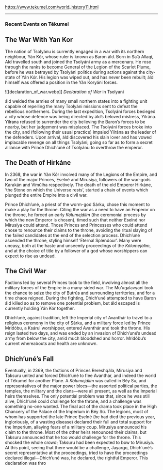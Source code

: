 https://www.tekumel.com/world_history11.html

---
### Recent Events on Tékumel
## The War With Yan Kor

The nation of Tsolyánu is currently engaged in a war with its northern neighbour, Yán Kór, whose ruler is known as Baron áld. Born in Sa’á Allaqí, Ald travelled south and joined the Tsolyáni army as a mercenary. He rose through the ranks to become General of the Legion of the Scarlet Plume, before he was betrayed by Tsolyáni politics during actions against the city-state of Yán Kór. His legion was wiped out, and has never been rebuilt; áld himself was offered a position in the Yán Koryáni forces.

![[declaration_of_war.webp]]
*Declaration of War* in Tsolyani

áld welded the armies of many small northern states into a fighting unit capable of repelling the many Tsolyáni missions sent to defeat the rebellious northerners. During the last expedition, Tsolyáni forces besieged a city whose defence was being directed by áld’s beloved mistress, Yilrána. Yilrana refused to surrender the city believing the Baron’s forces to be nearby, but her judgement was misplaced. The Tsolyáni forces broke into the city, and (following their usual practice) impaled Yilrána as the leader of the defenders. Upon arrival, áld discovered his slain lover and has vowed implacable revenge on all things Tsolyáni, going so far as to form a secret alliance with Prince Dhich’uné of Tsolyánu to overthrow the emperor.

## The Death of Hirkáne

In 2368, the war in Yán Kór involved many of the Legions of the Empire, and two of the major Princes, Eselné and Mirusíya, followers of the war-gods Karakán and Vimúlha respectively. The death of the old Emperor Hirkáne, ‘the Stone on which the Universe rests’, started a chain of events which plunged the entire Empire into a civil war.

Prince Dhich’uné, a priest of the worm-god Sárku, chose this moment to make a play for the throne. Citing the war as a need to have an Emperor on the throne, he forced an early _Kólumejálim_ (the ceremonial process by which the new Emperor is chosen), timed such that neither Eselné nor Mirusíya could attend. Those Princes and Princesses who could attend chose to renounce their claims to the throne, avoiding the ritual slaying of the failed candidates at the end of the selection process. Dhich’uné ascended the throne, styling himself ‘Eternal Splendour’. Many were uneasy, both at the haste and unseemly proceedings of the _Kólumejálim_, and at the choice of title by a follower of a god whose worshippers can expect to rise as undead.

## The Civil War

Factions led by several Princes took to the field, involving almost all the military forces of the Empire in a many-sided war. The Mu’ugalavyani took the chance to seize the city of Butrús and surrounding territories, and for a time chaos reigned. During the fighting, Dhich’uné attempted to have Baron áld killed so as to remove one potential problem, but áld escaped is currently holding Yán Kór together.

Dhich’uné, against tradition, left the Imperial city of Avanthár to travel to a religious ceremony in the city of Sárku, and a military force led by Prince Mridóbu, a Ksárul worshipper, entered Avanthár and took the throne. His reign lasted two days, and was ended by an invasion of Dhich’uné’s undead army from below the city, amid much bloodshed and horror. Mridóbu’s current whereabouts and health are unknown.

## Dhich’uné’s Fall

Eventually, in 2369, the factions of Princes Rereshqála, Mirusíya and Taksuru united and forced Dhich’uné to flee Avanthár, and indeed the world of Tékumel for another Plane. A _Kólumejálim_ was called in Béy Su, and representatives of the major power blocs—the assorted political parties, the temples, the military and the clans—were all present, as well as the Imperial heirs themselves. The only potential problem was that, since he was still alive, Dhich’uné could challenge for the throne, and a challenge was something no-one wanted. The final act of the drama took place in the High Chancery of the Palace of the Imperium in Béy Sü. The legions, most of whom has supported the late Prince Eselné (he had died the previous year, ingloriously, of a wasting disease) declared their full and total support for the Imperium, allaying fears of a military coup. Mirusíya announced his claim to the throne. Most of the other heirs renounced their claims, but Taksuru announced that he too would challenge for the throne. This shocked the whole crowd; Taksuru had been expected to bow to Mirusíya. At this point, seeing that there would be a challenge, Jayargo, Dhich’uné’s secret representative at the proceedings, tried to have the proceedings declared illegal—Dhich’uné was, he declared, the rightful Emperor. This declaration was thro